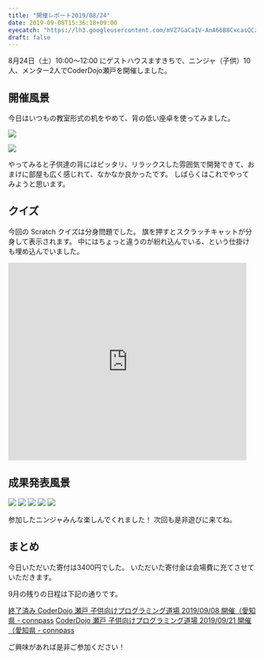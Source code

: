 ```yaml
---
title: "開催レポート2019/08/24"
date: 2019-09-08T15:36:18+09:00
eyecatch: "https://lh3.googleusercontent.com/mVZ7GaCaIV-AnA66B8CxcasQCzeA7WJe5YvxUGAj1KDa3t7VHiMpFxx9Kk1PigD2j9_joxeAOlzRJ7jSO9ekc0LxDEDr1xIfUASQSmqXdD26PWyY24sTmzugihzIbvh-BR-n_ApTauY=w2400"
draft: false
---
```


8月24日（土）10:00〜12:00 にゲストハウスますきちで、ニンジャ（子供）10人、メンター2人でCoderDojo瀬戸を開催しました。


## 開催風景

今日はいつもの教室形式の机をやめて、背の低い座卓を使ってみました。

![](https://lh3.googleusercontent.com/FkH5xh7H6dvKi-UFt_bqLUrwhq4foyXoXHMZjekFT_I_Bkzi_YXLTKhZcgMJ2WudUKtLPXdSsbxv2-WGkY_8NKCR7B-IXk2sfvmAV1SRZ4lfudVtco6iCdE6ZtU-6PvJZkb05nuEb8c=w2400)

![](https://lh3.googleusercontent.com/mVZ7GaCaIV-AnA66B8CxcasQCzeA7WJe5YvxUGAj1KDa3t7VHiMpFxx9Kk1PigD2j9_joxeAOlzRJ7jSO9ekc0LxDEDr1xIfUASQSmqXdD26PWyY24sTmzugihzIbvh-BR-n_ApTauY=w2400)

やってみると子供達の背にはピッタリ、リラックスした雰囲気で開発できて、おまけに部屋も広く感じれて、なかなか良かったです。
しばらくはこれでやってみようと思います。


## クイズ

今回の Scratch クイズは分身問題でした。
旗を押すとスクラッチキャットが分身して表示されます。
中にはちょっと違うのが紛れ込んでいる、という仕掛けも埋め込んでいました。

<iframe src="https://scratch.mit.edu/projects/325353004/embed" allowtransparency="true" width="485" height="402" frameborder="0" scrolling="no" allowfullscreen></iframe>

## 成果発表風景

![](https://lh3.googleusercontent.com/DzzoE-AdEZ9EYLUeleNkE20woc7kZE-jvEKKlz3zcal4UDl8MkNTX8lhnRBuE7HWr2yqUqi4o4uZDnyK1dSCswiSLAbND4IDaRPNw8nsJaRRI0OHPyE0XkS73Ig4z_znZgcMqkyB4fk=w2400)
![](https://lh3.googleusercontent.com/qmz1MBpR6l572WFkYLqgKv4hUgBxipVvav_PXPC6uaZw6s_lPeGGhGE3gZJ1X5-Mgp0MZEtyYhLyD-3iXOuTtp9vR_V3ky87opxcTK-T7sGRswg_Tslv1i7MsG2eKnvndjKU-0LpioQ=w2400)
![](https://lh3.googleusercontent.com/WgM4iPcwUnbJYeOIMrBc18JJYuqhHWpeSySlDF730KwLhrquE-sFbi-EAIsElfOqvyvo1uGul2IzBQGC_QJL-58qZXOOxCGd1kGks6xqb3Mkgn6ta9241vIDsycviJmeV6uozH1Ssk8=w2400)
![](https://lh3.googleusercontent.com/MWXzG3ZXthAOp-o7owVLRyV2lUrTjFO-YdRjK3vvTDmk-BY7dzBgWXfgsTGXfBf4cvHUOMdWME7w-nlam7FVeSEZASZ0ZA2-2v3EbmSVz0TlWRfosYpg4BdYtneGbXhr2Lyik88vNVI=w2400)
![](https://lh3.googleusercontent.com/hA-TUiwzKux9-9Hp1Ufu-weCv5rypnEw4RABU6myZaW1g6gnR7cY28aKmwbKNF4qsS7-cth7qoq0TSDgSP7hJC5MZZ1TygG24zQkyZ5f1JqY9f5VlQ1G4SIjTt1412MkdQFaVvO2uuI=w2400)

参加したニンジャみんな楽しんでくれました！
次回も是非遊びに来てね。

## まとめ

今日いただいた寄付は3400円でした。
いただいた寄付金は会場費に充てさせていただきます。

9月の残りの日程は下記の通りです。

[終了済み CoderDojo 瀬戸 子供向けプログラミング道場 2019/09/08 開催（愛知県 - connpass](https://coderdojo-seto.connpass.com/event/143951/)
[CoderDojo 瀬戸 子供向けプログラミング道場 2019/09/21 開催（愛知県 - connpass](https://coderdojo-seto.connpass.com/event/143952/)

ご興味があれば是非ご参加ください！
